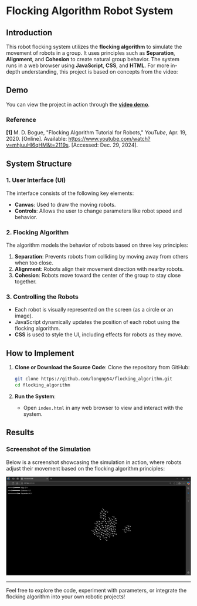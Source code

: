 # Flocking Algorithm Robot System

## Introduction
This robot flocking system utilizes the **flocking algorithm** to simulate the movement of robots in a group. It uses principles such as **Separation**, **Alignment**, and **Cohesion** to create natural group behavior. The system runs in a web browser using **JavaScript**, **CSS**, and **HTML**. For more in-depth understanding, this project is based on concepts from the video:

## Demo

You can view the project in action through the **[video demo](https://drive.google.com/drive/folders/1B85deOdz3ShP1tNGiMeTakf3MvgRbyU7?usp=drive_link)**.

### Reference
**[1]** M. D. Bogue, "Flocking Algorithm Tutorial for Robots," *YouTube*, Apr. 19, 2020. [Online]. Available: https://www.youtube.com/watch?v=mhjuuHl6qHM&t=2119s. [Accessed: Dec. 29, 2024].

## System Structure

### 1. **User Interface (UI)**
The interface consists of the following key elements:
- **Canvas**: Used to draw the moving robots.
- **Controls**: Allows the user to change parameters like robot speed and behavior.
  
### 2. **Flocking Algorithm**
The algorithm models the behavior of robots based on three key principles:
1. **Separation**: Prevents robots from colliding by moving away from others when too close.
2. **Alignment**: Robots align their movement direction with nearby robots.
3. **Cohesion**: Robots move toward the center of the group to stay close together.

### 3. **Controlling the Robots**
- Each robot is visually represented on the screen (as a circle or an image).
- JavaScript dynamically updates the position of each robot using the flocking algorithm.
- **CSS** is used to style the UI, including effects for robots as they move.

## How to Implement

1. **Clone or Download the Source Code**:
   Clone the repository from GitHub:
   ```bash
   git clone https://github.com/longnp54/flocking_algorithm.git
   cd flocking_algorithm
   ```

2. **Run the System**:
   - Open `index.html` in any web browser to view and interact with the system.


## Results

### Screenshot of the Simulation

Below is a screenshot showcasing the simulation in action, where robots adjust their movement based on the flocking algorithm principles:

![Flocking Algorithm Simulation](images/result.png)

---

Feel free to explore the code, experiment with parameters, or integrate the flocking algorithm into your own robotic projects!